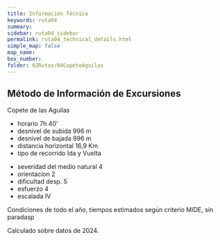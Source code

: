 ```yaml
---
title: Información Técnica
keywords: ruta04
summary: 
sidebar: ruta04_sidebar
permalink: ruta04_technical_details.html
simple_map: false
map_name: 
box_number: 
folder: 02Rutas/04CopeteAguilas
---
```


<h2><b>Método de Información de Excursiones</b></h2>
<div class="mideTable col-md-8 col-md-offset-2 complete">
	<div class="row mideTitle">Copete de las Aguilas</div>
	<div class="row">
		<ul class="col-md-6 mideDataLeft">
			<li class="time">
                <span class="description">horario</span>
                <span class="value">7h 40'</span>
            </li>
			<li class="positive">
                <span class="description">desnivel de subida</span>
                <span class="value">996 m</span>
            </li>
			<li class="negative">
                <span class="description">desnivel de bajada</span>
                <span class="value">996 m</span>
            </li>
			<li class="distance">
                <span class="description">distancia horizontal</span>
                <span class="value">16,9 Km</span>
            </li>
			<li class="type_idavuelta">
                <span class="description">tipo de recorrido</span>
                <span class="value">Ida y Vuelta</span>
            </li>
		</ul>
		<ul class="col-md-6 mideDataRight">
			<li class="harshness">
                <span class="description">severidad del medio natural</span>
                <span class="value">4</span>
            </li>
			<li class="orientation">
                <span class="description">orientacion</span>
                <span class="value">2</span>
            </li>
			<li class="difficulty">
                <span class="description">dificultad desp.</span>
                <span class="value">5</span>
            </li>
			<li class="effort">
                <span class="description">esfuerzo</span>
                <span class="value">4</span>
            </li>
			<li class="climb">
                <span class="description">escalada</span>
                <span class="value">IV</span>
            </li>
		</ul>
	</div>
	<div class="row mideFooter">
		<p>Condiciones de todo el año, tiempos estimados según criterio MIDE, sin paradasp</p><p>Calculado sobre datos de 2024.</p>
	</div>
</div>